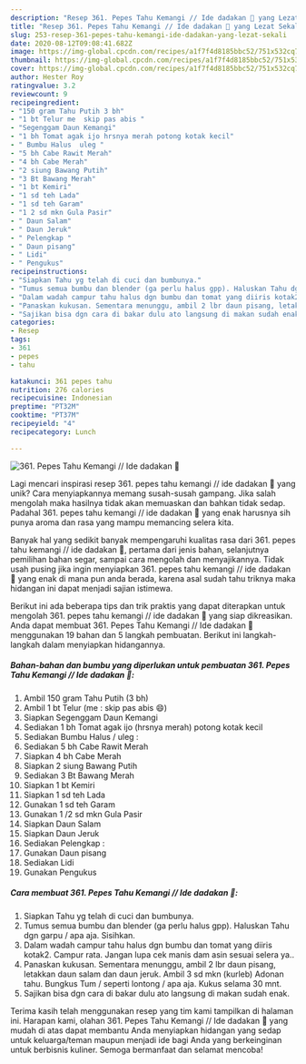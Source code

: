 ```yaml
---
description: "Resep 361. Pepes Tahu Kemangi // Ide dadakan 💞 yang Lezat Sekali"
title: "Resep 361. Pepes Tahu Kemangi // Ide dadakan 💞 yang Lezat Sekali"
slug: 253-resep-361-pepes-tahu-kemangi-ide-dadakan-yang-lezat-sekali
date: 2020-08-12T09:08:41.682Z
image: https://img-global.cpcdn.com/recipes/a1f7f4d8185bbc52/751x532cq70/361-pepes-tahu-kemangi-ide-dadakan-💞-foto-resep-utama.jpg
thumbnail: https://img-global.cpcdn.com/recipes/a1f7f4d8185bbc52/751x532cq70/361-pepes-tahu-kemangi-ide-dadakan-💞-foto-resep-utama.jpg
cover: https://img-global.cpcdn.com/recipes/a1f7f4d8185bbc52/751x532cq70/361-pepes-tahu-kemangi-ide-dadakan-💞-foto-resep-utama.jpg
author: Hester Roy
ratingvalue: 3.2
reviewcount: 9
recipeingredient:
- "150 gram Tahu Putih 3 bh"
- "1 bt Telur me  skip pas abis "
- "Segenggam Daun Kemangi"
- "1 bh Tomat agak ijo hrsnya merah potong kotak kecil"
- " Bumbu Halus  uleg "
- "5 bh Cabe Rawit Merah"
- "4 bh Cabe Merah"
- "2 siung Bawang Putih"
- "3 Bt Bawang Merah"
- "1 bt Kemiri"
- "1 sd teh Lada"
- "1 sd teh Garam"
- "1 2 sd mkn Gula Pasir"
- " Daun Salam"
- " Daun Jeruk"
- " Pelengkap "
- " Daun pisang"
- " Lidi"
- " Pengukus"
recipeinstructions:
- "Siapkan Tahu yg telah di cuci dan bumbunya."
- "Tumus semua bumbu dan blender (ga perlu halus gpp). Haluskan Tahu dgn garpu / apa aja. Sisihkan."
- "Dalam wadah campur tahu halus dgn bumbu dan tomat yang diiris kotak2. Campur rata. Jangan lupa cek manis dam asin sesuai selera ya.."
- "Panaskan kukusan. Sementara menunggu, ambil 2 lbr daun pisang, letakkan daun salam dan daun jeruk. Ambil 3 sd mkn (kurleb) Adonan tahu. Bungkus Tum / seperti lontong / apa aja. Kukus selama 30 mnt."
- "Sajikan bisa dgn cara di bakar dulu ato langsung di makan sudah enak."
categories:
- Resep
tags:
- 361
- pepes
- tahu

katakunci: 361 pepes tahu 
nutrition: 276 calories
recipecuisine: Indonesian
preptime: "PT32M"
cooktime: "PT37M"
recipeyield: "4"
recipecategory: Lunch

---
```



![361. Pepes Tahu Kemangi // Ide dadakan 💞](https://img-global.cpcdn.com/recipes/a1f7f4d8185bbc52/751x532cq70/361-pepes-tahu-kemangi-ide-dadakan-💞-foto-resep-utama.jpg)

Lagi mencari inspirasi resep 361. pepes tahu kemangi // ide dadakan 💞 yang unik? Cara menyiapkannya memang susah-susah gampang. Jika salah mengolah maka hasilnya tidak akan memuaskan dan bahkan tidak sedap. Padahal 361. pepes tahu kemangi // ide dadakan 💞 yang enak harusnya sih punya aroma dan rasa yang mampu memancing selera kita.

Banyak hal yang sedikit banyak mempengaruhi kualitas rasa dari 361. pepes tahu kemangi // ide dadakan 💞, pertama dari jenis bahan, selanjutnya pemilihan bahan segar, sampai cara mengolah dan menyajikannya. Tidak usah pusing jika ingin menyiapkan 361. pepes tahu kemangi // ide dadakan 💞 yang enak di mana pun anda berada, karena asal sudah tahu triknya maka hidangan ini dapat menjadi sajian istimewa.




Berikut ini ada beberapa tips dan trik praktis yang dapat diterapkan untuk mengolah 361. pepes tahu kemangi // ide dadakan 💞 yang siap dikreasikan. Anda dapat membuat 361. Pepes Tahu Kemangi // Ide dadakan 💞 menggunakan 19 bahan dan 5 langkah pembuatan. Berikut ini langkah-langkah dalam menyiapkan hidangannya.

<!--inarticleads1-->

##### Bahan-bahan dan bumbu yang diperlukan untuk pembuatan 361. Pepes Tahu Kemangi // Ide dadakan 💞:

1. Ambil 150 gram Tahu Putih (3 bh)
1. Ambil 1 bt Telur (me : skip pas abis 😄)
1. Siapkan Segenggam Daun Kemangi
1. Sediakan 1 bh Tomat agak ijo (hrsnya merah) potong kotak kecil
1. Sediakan  Bumbu Halus / uleg :
1. Sediakan 5 bh Cabe Rawit Merah
1. Siapkan 4 bh Cabe Merah
1. Siapkan 2 siung Bawang Putih
1. Sediakan 3 Bt Bawang Merah
1. Siapkan 1 bt Kemiri
1. Siapkan 1 sd teh Lada
1. Gunakan 1 sd teh Garam
1. Gunakan 1 /2 sd mkn Gula Pasir
1. Siapkan  Daun Salam
1. Siapkan  Daun Jeruk
1. Sediakan  Pelengkap :
1. Gunakan  Daun pisang
1. Sediakan  Lidi
1. Gunakan  Pengukus




<!--inarticleads2-->

##### Cara membuat 361. Pepes Tahu Kemangi // Ide dadakan 💞:

1. Siapkan Tahu yg telah di cuci dan bumbunya.
1. Tumus semua bumbu dan blender (ga perlu halus gpp). Haluskan Tahu dgn garpu / apa aja. Sisihkan.
1. Dalam wadah campur tahu halus dgn bumbu dan tomat yang diiris kotak2. Campur rata. Jangan lupa cek manis dam asin sesuai selera ya..
1. Panaskan kukusan. Sementara menunggu, ambil 2 lbr daun pisang, letakkan daun salam dan daun jeruk. Ambil 3 sd mkn (kurleb) Adonan tahu. Bungkus Tum / seperti lontong / apa aja. Kukus selama 30 mnt.
1. Sajikan bisa dgn cara di bakar dulu ato langsung di makan sudah enak.




Terima kasih telah menggunakan resep yang tim kami tampilkan di halaman ini. Harapan kami, olahan 361. Pepes Tahu Kemangi // Ide dadakan 💞 yang mudah di atas dapat membantu Anda menyiapkan hidangan yang sedap untuk keluarga/teman maupun menjadi ide bagi Anda yang berkeinginan untuk berbisnis kuliner. Semoga bermanfaat dan selamat mencoba!
